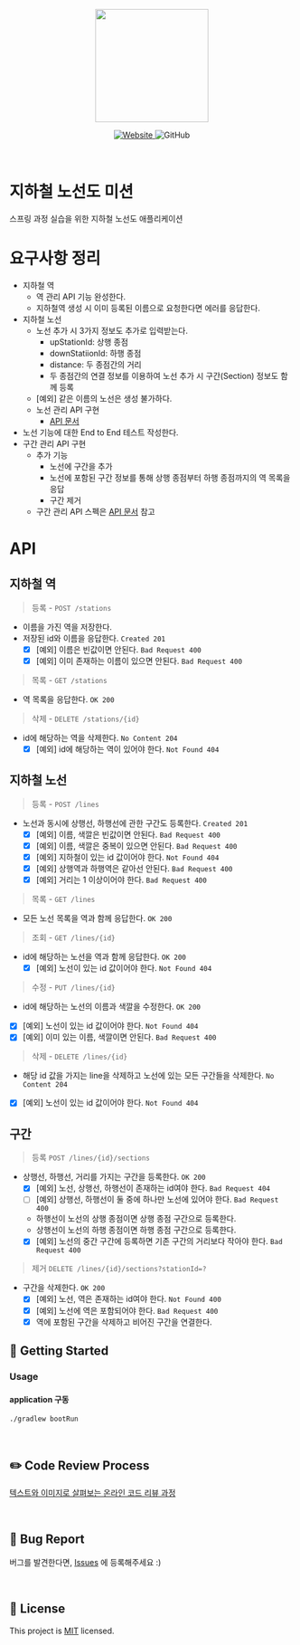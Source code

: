 <p align="center">
    <img width="200px;" src="https://raw.githubusercontent.com/woowacourse/atdd-subway-admin-frontend/master/images/main_logo.png"/>
</p>
<p align="center">
  <a href="https://techcourse.woowahan.com/c/Dr6fhku7" alt="woowacourse subway">
    <img alt="Website" src="https://img.shields.io/website?url=https%3A%2F%2Fedu.nextstep.camp%2Fc%2FR89PYi5H">
  </a>
  <img alt="GitHub" src="https://img.shields.io/github/license/woowacourse/atdd-subway-map">
</p>

<br>

# 지하철 노선도 미션
스프링 과정 실습을 위한 지하철 노선도 애플리케이션

# 요구사항 정리
- 지하철 역
  - 역 관리 API 기능 완성한다.
  - 지하철역 생성 시 이미 등록된 이름으로 요청한다면 에러를 응답한다.
- 지하철 노선
  - 노선 추가 시 3가지 정보도 추가로 입력받는다.
    - upStationId: 상행 종점
    - downStatiionId: 하행 종점
    - distance: 두 종점간의 거리
    - 두 종점간의 연결 정보를 이용하여 노선 추가 시 구간(Section) 정보도 함께 등록
  - [예외] 같은 이름의 노선은 생성 불가하다.
  - 노선 관리 API 구현
    - [API 문서](https://techcourse-storage.s3.ap-northeast-2.amazonaws.com/c682be69ae4e412c9e3905a59ef7b7ed#Line)
- 노선 기능에 대한 End to End 테스트 작성한다.
- 구간 관리 API 구현
  - 추가 기능
    - 노선에 구간을 추가
    - 노선에 포함된 구간 정보를 통해 상행 종점부터 하행 종점까지의 역 목록을 응답
    - 구간 제거
  - 구간 관리 API 스펙은 [API 문서](https://techcourse-storage.s3.ap-northeast-2.amazonaws.com/c682be69ae4e412c9e3905a59ef7b7ed#Section) 참고

# API
## 지하철 역

> 등록 - `POST /stations`
- 이름을 가진 역을 저장한다.
- 저장된 id와 이름을 응답한다. `Created 201`
  - [x] [예외] 이름은 빈값이면 안된다. `Bad Request 400`
  - [x] [예외] 이미 존재하는 이름이 있으면 안된다. `Bad Request 400`
> 목록 - `GET /stations`
- 역 목록을 응답한다. `OK 200`
> 삭제 - `DELETE /stations/{id}`
- id에 해당하는 역을 삭제한다. `No Content 204`
  - [x] [예외] id에 해당하는 역이 있어야 한다. `Not Found 404`

## 지하철 노선

> 등록 - `POST /lines`
- 노선과 동시에 상행선, 하행선에 관한 구간도 등록한다. `Created 201`
  - [x] [예외] 이름, 색깔은 빈값이면 안된다. `Bad Request 400`
  - [x] [예외] 이름, 색깔은 중복이 있으면 안된다. `Bad Request 400`
  - [x] [예외] 지하철이 있는 id 값이어야 한다. `Not Found 404`
  - [x] [예외] 상행역과 하행역은 같아선 안된다. `Bad Request 400`
  - [x] [예외] 거리는 1 이상이어야 한다. `Bad Request 400`
> 목록 - `GET /lines`
- 모든 노선 목록을 역과 함께 응답한다. `OK 200`
> 조회 - `GET /lines/{id}`
- id에 해당하는 노선을 역과 함께 응답한다. `OK 200`
  - [x]  [예외] 노선이 있는 id 값이어야 한다. `Not Found 404`
> 수정 - `PUT /lines/{id}`
- id에 해당하는 노선의 이름과 색깔을 수정한다. `OK 200`
- [x]  [예외] 노선이 있는 id 값이어야 한다. `Not Found 404`
- [x]  [예외] 이미 있는 이름, 색깔이면 안된다. `Bad Request 400`
> 삭제 - `DELETE /lines/{id}`
  - 해당 id 값을 가지는 line을 삭제하고 노선에 있는 모든 구간들을 삭제한다. `No Content 204`
  - [x]  [예외] 노선이 있는 id 값이어야 한다. `Not Found 404`

## 구간
> 등록 `POST /lines/{id}/sections`
- 상행선, 하행선, 거리를 가지는 구간을 등록한다. `OK 200`
  - [x] [예외] 노선, 상행선, 하행선이 존재하는 id여야 한다. `Bad Request 404`
  - [ ] [예외] 상행선, 하행선이 둘 중에 하나만 노선에 있어야 한다. `Bad Request 400`
  - 하행선이 노선의 상행 종점이면 상행 종점 구간으로 등록한다.
  - 상행선이 노선의 하행 종점이면 하행 종점 구간으로 등록한다.
  - [x] [예외] 노선의 중간 구간에 등록하면 기존 구간의 거리보다 작아야 한다. `Bad Request 400`
> 제거 `DELETE /lines/{id}/sections?stationId=?`
- 구간을 삭제한다. `OK 200`
  - [x] [예외] 노선, 역은 존재하는 id여야 한다. `Not Found 400`
  - [x] [예외] 노선에 역은 포함되어야 한다. `Bad Request 400`
  - [x] 역에 포함된 구간을 삭제하고 비어진 구간을 연결한다.

## 🚀 Getting Started
### Usage
#### application 구동
```
./gradlew bootRun
```
<br>

## ✏️ Code Review Process
[텍스트와 이미지로 살펴보는 온라인 코드 리뷰 과정](https://github.com/next-step/nextstep-docs/tree/master/codereview)

<br>

## 🐞 Bug Report

버그를 발견한다면, [Issues](https://github.com/woowacourse/atdd-subway-map/issues) 에 등록해주세요 :)

<br>

## 📝 License

This project is [MIT](https://github.com/woowacourse/atdd-subway-map/blob/master/LICENSE) licensed.
